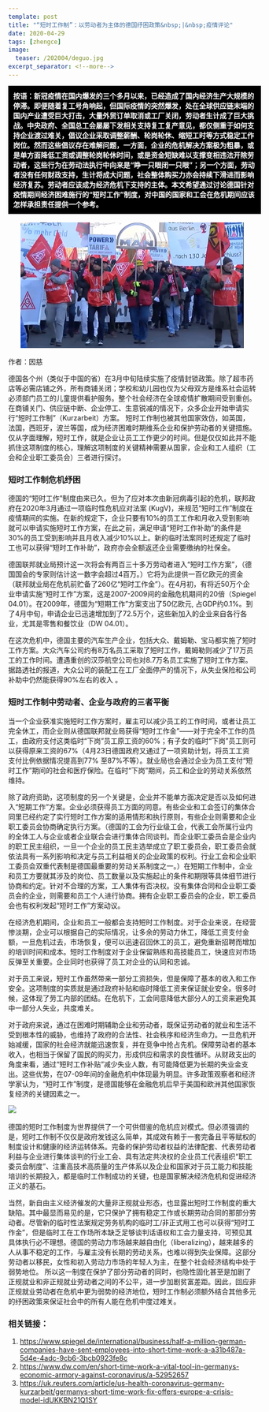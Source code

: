 ```yaml
---
template: post
title: "“短时工作制”：以劳动者为主体的德国纾困政策&nbsp;|&nbsp;疫情评论"
date: 2020-04-29
tags: [zhengce]
image:
  teaser: /202004/deguo.jpg
excerpt_separator: <!--more-->
---
```


<div style="width:98%;padding:10px;background-color:black;color:white;margin:0;">
<strong>按语：新冠疫情在国内爆发的三个多月以来，已经造成了国内经济生产大规模的停滞。即便随着复工号角响起，但国际疫情的突然爆发，处在全球供应链末端的国内产业遭受巨大打击，大量外贸订单取消或工厂关闭，劳动者生计成了巨大挑战。中央政府、全国总工会屡屡下发相关支持复工复产意见，都仅侧重于如何支持企业渡过难关，倡议企业采取调整薪酬、轮岗轮休、缩短工时等方式稳定工作岗位。然而这些倡议存在难解问题，一方面，企业的危机解决方案极为粗暴，或是单方面降低工资或调整轮岗轮休时间，或是资金短缺难以支撑变相违法开除劳动者，这些行为在劳动法执行中向来是“睁一只眼闭一只眼”；另一个方面，劳动者没有任何财政支持，生计将成大问题，社会整体购买力亦会持续下滑进而影响经济复苏。劳动者应该成为经济危机下支持的主体。本文希望通过讨论德国针对疫情期间经济困难施行的“短时工作”制度，对中国的国家和工会在危机期间应该怎样承担责任提供一个参考。</strong>
<br>
</div>
<br>

<div style="text-align:center"><img src="/images/202004/deguo.jpg" width="90%"></div>

作者：因慈

德国各个州（类似于中国的省）在3月中旬陆续实施了疫情封锁政策。除了超市药店等必需店铺之外，所有商铺关闭；学校和幼儿园也仅为父母双方是维系社会运转必须部门员工的儿童提供看护服务。整个社会经济在全球疫情扩散期间受到重创。在商铺关门、供应链中断、企业停工、生意锐减的情况下，众多企业开始申请实行“短时工作制”（Kurzarbeit）方案。 短时工作制也被其他国家效仿，如英国，法国，西班牙，波兰等国，成为经济困难时期维系企业和保护劳动者的关键措施。仅从字面理解，短时工作，就是企业让员工工作更少的时间。但是仅仅如此并不能抓住这项制度的核心，理解这项制度的关键精神需要从国家，企业和工人组织（工会和企业职工委员会）三者进行探讨。

### 短时工作制危机纾困

德国的“短时工作”制度由来已久。但为了应对本次由新冠病毒引起的危机，联邦政府在2020年3月通过一项临时性危机应对法案 (KugV)，来规范“短时工作”制度在疫情期间的实施。在新的规定下，企业只要有10%的员工工作和月收入受到影响就可以申请实施短时工作方案，在此之前，满足申请“短时工作补助”的条件是30%的员工受到影响并且月收入减少10%以上。新的临时法案同时还规定了临时工也可以获得“短时工作补助”，政府亦会全额返还企业需要缴纳的社保金。

德国联邦就业局预计这一次将会有两百三十多万劳动者进入“短时工作方案”，（德国国会的专家则估计这一数字会超过4百万。）它将为此提供一百亿欧元的资金（联邦就业局在危机前贮备了260亿“短时工作金”）。在4月初，有将近50万个企业申请实施“短时工作”方案，这是2007-2009间的金融危机期间的20倍（Spiegel 04.01）。在2009年，德国为“短期工作”方案支出了50亿欧元, 占GDP约0.1%。到了4月中旬，申请企业已迅速增加到了72.5万个，这些新加入的企业来自各行各业，尤其是零售和餐饮业（DW 04.01）。

在这次危机中，德国主要的汽车生产企业，包括大众、戴姆勒、宝马都实施了短时工作方案。大众汽车公司约有8万名员工采取了短时工作，戴姆勒则减少了17万员工的工作时间。遭遇重创的汉莎航空公司也对8.7万名员工实施了短时工作方案。据路透社的报道，大众公司的装配工在工厂全面停产的情况下，从失业保险和公司补助中仍然能获得90%左右的收入 。

### 短时工作制中劳动者、企业与政府的三者平衡 

当一个企业获准实施短时工作方案时，雇主可以减少员工的工作时间，或者让员工完全休工，而企业则从德国联邦就业局获得“短时工作金”——对于完全不工作的员工，由政府支付这类临时“下岗”员工原工资的60%；有子女的临时“下岗”员工则可以获得原来工资的67%（4月23日德国政府又通过了一项资助计划，将员工工资支付比例依据情况提高到77% 至87%不等）。就业局也会通过企业为员工支付“短时工作”期间的社会和医疗保险。在临时“下岗”期间，员工和企业的劳动关系依然维持。

除了政府资助，这项制度的另一个关键是，企业并不能单方面决定是否以及如何进入“短期工作”方案。企业必须获得员工方面的同意。有些企业和工会签订的集体合同里已经约定了实行短时工作方案的适用情形和执行原则，有些企业则需要和企业职工委员会协商确定执行方案。（德国的工会为行业级工会，代表工会所属行业内的全体工人与企业或者企业联合会进行集体合同谈判。而企业职工委员会是企业内的职工民主组织，一旦一个企业的员工民主选举成立了职工委员会，职工委员会就依法具有一系列影响和决定与员工利益相关的企业政策的权利。行业工会和企业职工委员会双重代表制是德国最重要的劳动关系制度之一。）在短期工作制中，企业和员工方要就其涉及的岗位、员工数量以及实施起止的条件和期限等具体细节进行协商和约定。针对不合理的方案，工人集体有否决权。没有集体合同和企业职工委员会的企业，则需要和员工个人进行协商。拥有企业职工委员会的企业，职工委员会也有权利发起“短时工作”方案动议。

在经济危机期间，企业和员工一般都会支持短时工作制度。对于企业来说，在经营惨淡期，企业可以根据自己的实际情况，让多余的劳动力休工，降低工资支付金额，一旦危机过去，市场恢复，便可以迅速召回休工的员工，避免重新招聘而增加的培训时间和成本。短时工作制度对于企业保留熟练和高技能员工，快速应对市场反弹至关重要。企业同时也获得了员工对企业的认同和忠诚。

对于员工来说，短时工作虽然带来一部分工资损失，但是保障了基本的收入和工作安全。这项制度的实质就是通过政府补贴和临时降低工资来保证就业安全。很多时候，这体现了劳工内部的团结。在危机下，工会同意降低大部分人的工资来避免其中一部分人失业，共度难关。

对于政府来说，通过在困难时期辅助企业和劳动者，既保证劳动者的就业和生活不受到根本性的威胁，也维持了政府的合法性、社会秩序和经济生命力。一旦危机开始减缓，国家的社会经济就能迅速恢复，并在竞争中抢占先机。保障劳动者的基本收入，也相当于保留了国民的购买力，形成供应和需求的良性循环。从财政支出的角度来看，通过“短时工作补贴”减少失业人数，有可能降低更为长期的失业金支出。这些优势，在07-09年间的金融危机中体现最为明显。许多政策观察者和经济学家认为，“短时工作”制度，是德国能够在金融危机后早于美国和欧洲其他国家恢复经济的关键因素之一。

![](https://i.imgur.com/sc8IDtw.jpg)

德国的短时工作制度为世界提供了一个可供借鉴的危机应对模式。但必须强调的是，短时工作制不仅仅是政府发钱这么简单，其成效有赖于一套完备且平等赋权的制度设计和健康的经济运转体系。完备的保护劳动者权益的法律配套、代表劳动者利益与企业进行集体谈判的行业工会、具有法定共决权的企业员工代表组织“职工委员会制度”、注重高技术高质量的生产体系以及企业和国家对于员工能力和技能培训的长期投入，都是临时工作制成功的关键，也是国家解决经济危机和促进经济正义的基石。

当然，新自由主义经济催发的大量非正规就业形态，也显露出短时工作制度的重大缺陷。其中最显而易见的是，它只保护了拥有稳定工作或长期劳动合同的那部分劳动者。尽管新的临时性法案规定劳务机构的临时工/非正式用工也可以获得“短时工作金”，但是临时工在工作场所本缺乏足够谈判话语权和工会力量支持，可预见其具体执行必不理想。德国的劳动力市场越来越自由化（liberalizing），越来越多的人从事不稳定的工作，与雇主没有长期的劳动关系，也难以得到失业保障。这部分劳动者以移民，女性和初入劳动力市场的年轻人为主，在整个社会经济结构中处于弱势地位。 所以这一制度在保护了部分劳动者的同时，也隐性固化甚至是加剧了正规就业和非正规就业劳动者之间的不公平，进一步加剧贫富差距。因此，回应非正规就业劳动者在危机中更为弱势的经济地位，短时工作制必须额外结合其他多元的纾困政策来保证社会中的所有人能在危机中度过难关。

### 相关链接：
1.  https://www.spiegel.de/international/business/half-a-million-german-companies-have-sent-employees-into-short-time-work-a-a31b487a-5d4e-4adc-9cb6-3bcb0923fe8c
2. https://www.dw.com/en/short-time-work-a-vital-tool-in-germanys-economic-armory-against-coronavirus/a-52952657
3. https://uk.reuters.com/article/us-health-coronavirus-germany-kurzarbeit/germanys-short-time-work-fix-offers-europe-a-crisis-model-idUKKBN21Q1SY
